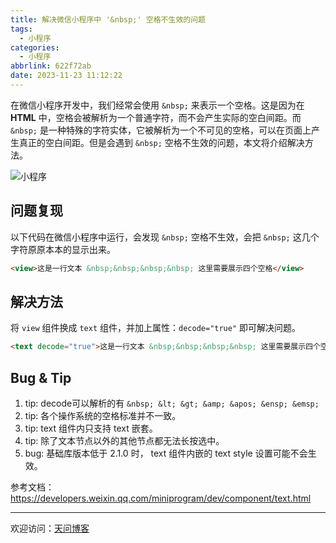 ```yaml
---
title: 解决微信小程序中 '&nbsp;' 空格不生效的问题
tags:
  - 小程序
categories:
  - 小程序
abbrlink: 622f72ab
date: 2023-11-23 11:12:22
---
```


在微信小程序开发中，我们经常会使用 `&nbsp;` 来表示一个空格。这是因为在 **HTML** 中，空格会被解析为一个普通字符，而不会产生实际的空白间距。而 `&nbsp;` 是一种特殊的字符实体，它被解析为一个不可见的空格，可以在页面上产生真正的空白间距。但是会遇到 `&nbsp;` 空格不生效的问题，本文将介绍解决方法。

![小程序 &nbsp;](https://tiven.cn/static/img/weapp-01-UZsuDKXN.jpg)

[//]: # (<!-- more -->)

## 问题复现

以下代码在微信小程序中运行，会发现 `&nbsp;` 空格不生效，会把 `&nbsp;` 这几个字符原原本本的显示出来。

```html
<view>这是一行文本 &nbsp;&nbsp;&nbsp;&nbsp; 这里需要展示四个空格</view>
```

## 解决方法

将 `view` 组件换成 `text` 组件，并加上属性：`decode="true"` 即可解决问题。

```html
<text decode="true">这是一行文本 &nbsp;&nbsp;&nbsp;&nbsp; 这里需要展示四个空格</text>
```

## Bug & Tip

1. tip: decode可以解析的有 `&nbsp; &lt; &gt; &amp; &apos; &ensp; &emsp;`
2. tip: 各个操作系统的空格标准并不一致。
3. tip: text 组件内只支持 text 嵌套。
4. tip: 除了文本节点以外的其他节点都无法长按选中。
5. bug: 基础库版本低于 2.1.0 时， text 组件内嵌的 text style 设置可能不会生效。

参考文档：https://developers.weixin.qq.com/miniprogram/dev/component/text.html

---

欢迎访问：[天问博客](https://tiven.cn/p/622f72ab/ "天问博客-专注于大前端技术")

